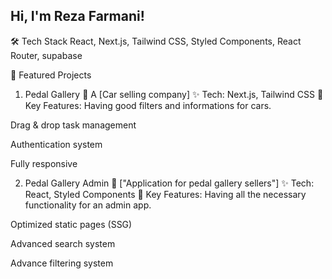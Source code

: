 ## Hi, I'm Reza Farmani!

🛠 Tech Stack
React,
Next.js,
Tailwind CSS,
Styled Components,
React Router,
supabase

🚀 Featured Projects
1. Pedal Gallery
📌 A [Car selling company]
✨ Tech: Next.js, Tailwind CSS
🎯 Key Features: Having good filters and informations for cars.

Drag & drop task management

Authentication system

Fully responsive

2. Pedal Gallery Admin
📌 ["Application for pedal gallery sellers"]
✨ Tech: React, Styled Components
🎯 Key Features: Having all the necessary functionality for an admin app.

Optimized static pages (SSG)

Advanced search system

Advance filtering system

